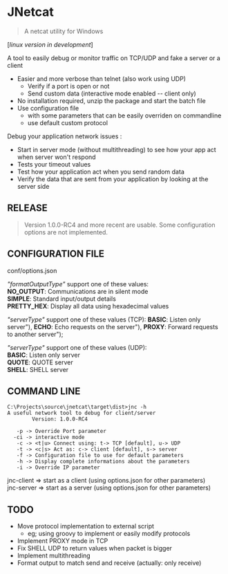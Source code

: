 # JNetcat

> A netcat utility for Windows  

[*linux version in development*]

A tool to easily debug or monitor traffic on TCP/UDP and fake a server or a client
  * Easier and more verbose than telnet (also work using UDP)
    + Verify if a port is open or not
    + Send custom data (interactive mode enabled -- client only)
  * No installation required, unzip the package and start the batch file
  * Use configuration file
    + with some parameters that can be easily overriden on commandline
    + use default custom protocol
  
Debug your application network issues :
  * Start in server mode (without multithreading) to see how your app act when server won't respond
  * Tests your timeout values
  * Test how your application act when you send random data
  * Verify the data that are sent from your application by looking at the server side
 
## RELEASE

> Version 1.0.0-RC4 and more recent are usable. Some configuration options are not implemented.

## CONFIGURATION FILE

conf/options.json

*"formatOutputType"* support one of these values:  
  **NO_OUTPUT**:  Communications are in silent mode  
  **SIMPLE**:     Standard input/output details  
  **PRETTY_HEX**: Display all data using hexadecimal values  

*"serverType"* support one of these values (TCP): 
  **BASIC**:  Listen only server"),
  **ECHO**:   Echo requests on the server"),
  **PROXY**:  Forward requests to another server");
  
*"serverType"* support one of these values (UDP):  
  **BASIC**:  Listen only server  
  **QUOTE**:  QUOTE server  
  **SHELL**:  SHELL server  

## COMMAND LINE

```
C:\Projects\source\jnetcat\target\dist>jnc -h
A useful network tool to debug for client/server
        Version: 1.0.0-RC4

   -p -> Override Port parameter
  -ci -> interactive mode
   -c -> <t|u> Connect using: t-> TCP [default], u-> UDP
   -t -> <c|s> Act as: c-> client [default], s-> server
   -f -> Configuration file to use for default parameters
   -h -> Display complete informations about the parameters
   -i -> Override IP parameter
```

jnc-client => start as a client (using options.json for other parameters)  
jnc-server => start as a server (using options.json for other parameters)  

## TODO

* Move protocol implementation to external script 
  + eg; using groovy to implement or easily modify protocols
* Implement PROXY mode in TCP
* Fix SHELL UDP to return values when packet is bigger
* Implement multithreading
* Format output to match send and receive (actually: only receive)

